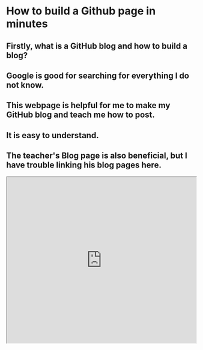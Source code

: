 # How to build a Github page in minutes

## Firstly, what is a GitHub blog and how to build a blog?
## Google is good for searching for everything I do not know.
## This webpage is helpful for me to make my GitHub blog and teach me how to post. 
## It is easy to understand.
## The teacher's Blog page is also beneficial, but I have trouble linking his blog pages here.

<iframe width="100%" height=442 src="https://chadbaldwin.net/2021/03/14/how-to-build-a-sql-blog.html"></iframe>
